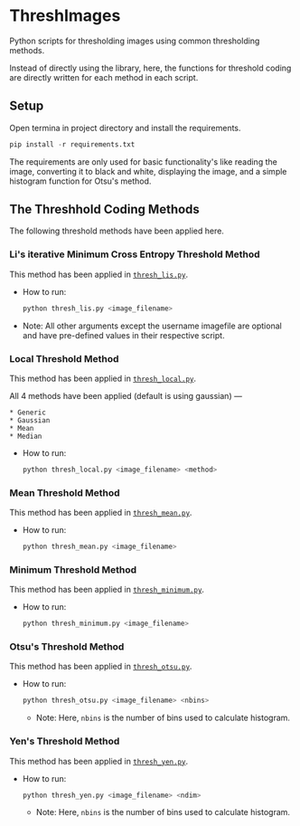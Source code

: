 # ThreshImages

Python scripts for thresholding images using common thresholding methods.

Instead of directly using the library, here, the functions for threshold coding are directly written for each method in each script.

## Setup

Open termina in project directory and install the requirements.

```python
pip install -r requirements.txt
```

The requirements are only used for basic functionality's like reading the image, converting it to black and white, displaying the image, and a simple histogram function for Otsu's method.

## The Threshhold Coding Methods

The following threshold methods have been applied here.

### Li's iterative Minimum Cross Entropy Threshold Method

This method has been applied in [```thresh_lis.py```](https://github.com/arnav-deep/ThreshImages/blob/main/thresh_lis.py).

  * How to run:
  
      ```python
      python thresh_lis.py <image_filename>
      ```
  
   * Note: All other arguments except the username imagefile are optional and have pre-defined values in their respective script.

### Local Threshold Method

This method has been applied in [```thresh_local.py```](https://github.com/arnav-deep/ThreshImages/blob/main/thresh_local.py).

All 4 methods have been applied (default is using gaussian) —

    * Generic
    * Gaussian
    * Mean
    * Median
 
  * How to run:
  
      ```python
      python thresh_local.py <image_filename> <method>
      ```

### Mean Threshold Method

This method has been applied in [```thresh_mean.py```](https://github.com/arnav-deep/ThreshImages/blob/main/thresh_mean.py).

  * How to run:
  
      ```python
      python thresh_mean.py <image_filename>
      ```

### Minimum Threshold Method

This method has been applied in [```thresh_minimum.py```](https://github.com/arnav-deep/ThreshImages/blob/main/thresh_minimum.py).

  * How to run:
  
      ```python
      python thresh_minimum.py <image_filename>
      ```

### Otsu's Threshold Method

This method has been applied in [```thresh_otsu.py```](https://github.com/arnav-deep/ThreshImages/blob/main/thresh_otsu.py).

  * How to run:
  
      ```python
      python thresh_otsu.py <image_filename> <nbins>
      ```
      * Note: Here, ```nbins``` is the number of bins used to calculate histogram.

### Yen's Threshold Method

This method has been applied in [```thresh_yen.py```](https://github.com/arnav-deep/ThreshImages/blob/main/thresh_yen.py).

  * How to run:
  
      ```python
      python thresh_yen.py <image_filename> <ndim>
      ```
      * Note: Here, ```nbins``` is the number of bins used to calculate histogram.
